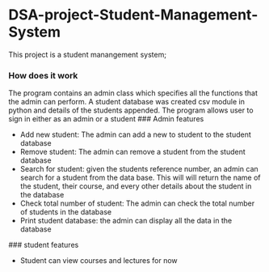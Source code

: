 # DSA-project-Student-Management-System
This project is a student manangement system;
<h3>How does it work</h3>
The program contains an admin class which specifies all the functions that the admin can perform. A student database was created csv module in python and
details of the students appended.
The program allows user to sign in either as an admin or a student
### Admin features
<ul>
<li>Add new student: The admin can add a new to student to the student database</li>
<li>Remove student: The admin can remove a student from the student database</li>
<li>Search for student: given the students reference number, an admin can search for a student from the data base. This will will return the name of the 
student, their course, and every other details about the student in the database</li>
<li>Check total number of student: The admin can check the total number of students in the database</li>
<li>Print student database: the admin can display all the data in the database</li>
</ul>
### student features
<ul><li>Student can view courses and lectures for now</li></ul>
